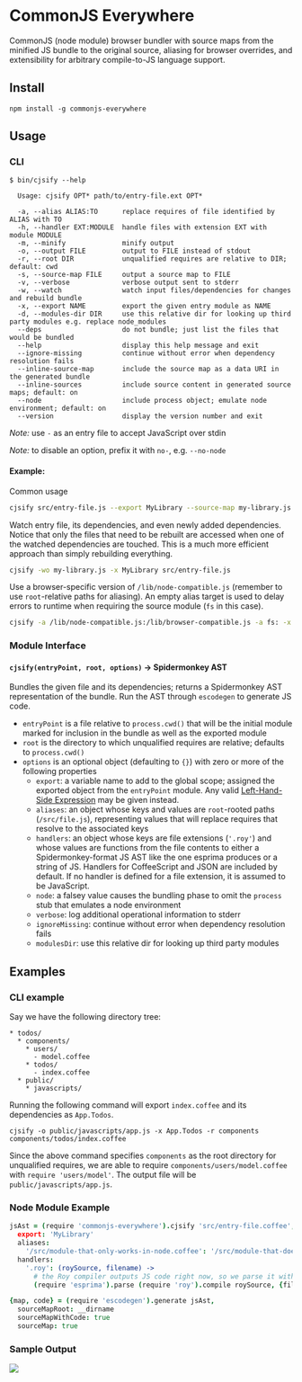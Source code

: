 # CommonJS Everywhere

CommonJS (node module) browser bundler with source maps from the minified JS bundle to the original source, aliasing for browser overrides, and extensibility for arbitrary compile-to-JS language support.

## Install

    npm install -g commonjs-everywhere

## Usage

### CLI

    $ bin/cjsify --help

      Usage: cjsify OPT* path/to/entry-file.ext OPT*

      -a, --alias ALIAS:TO      replace requires of file identified by ALIAS with TO
      -h, --handler EXT:MODULE  handle files with extension EXT with module MODULE
      -m, --minify              minify output
      -o, --output FILE         output to FILE instead of stdout
      -r, --root DIR            unqualified requires are relative to DIR; default: cwd
      -s, --source-map FILE     output a source map to FILE
      -v, --verbose             verbose output sent to stderr
      -w, --watch               watch input files/dependencies for changes and rebuild bundle
      -x, --export NAME         export the given entry module as NAME
      -d, --modules-dir DIR     use this relative dir for looking up third party modules e.g. replace node_modules
      --deps                    do not bundle; just list the files that would be bundled
      --help                    display this help message and exit
      --ignore-missing          continue without error when dependency resolution fails
      --inline-source-map       include the source map as a data URI in the generated bundle
      --inline-sources          include source content in generated source maps; default: on
      --node                    include process object; emulate node environment; default: on
      --version                 display the version number and exit

*Note:* use `-` as an entry file to accept JavaScript over stdin

*Note:* to disable an option, prefix it with `no-`, e.g. `--no-node`

#### Example:

Common usage

```bash
cjsify src/entry-file.js --export MyLibrary --source-map my-library.js.map >my-library.js
```

Watch entry file, its dependencies, and even newly added dependencies. Notice that only the files that need to be rebuilt are accessed when one of the watched dependencies are touched. This is a much more efficient approach than simply rebuilding everything.

```bash
cjsify -wo my-library.js -x MyLibrary src/entry-file.js
```

Use a browser-specific version of `/lib/node-compatible.js` (remember to use `root`-relative paths for aliasing). An empty alias target is used to delay errors to runtime when requiring the source module (`fs` in this case).

```bash
cjsify -a /lib/node-compatible.js:/lib/browser-compatible.js -a fs: -x MyLibrary lib/entry-file.js
```

### Module Interface

#### `cjsify(entryPoint, root, options)` → Spidermonkey AST
Bundles the given file and its dependencies; returns a Spidermonkey AST representation of the bundle. Run the AST through `escodegen` to generate JS code.

* `entryPoint` is a file relative to `process.cwd()` that will be the initial module marked for inclusion in the bundle as well as the exported module
* `root` is the directory to which unqualified requires are relative; defaults to `process.cwd()`
* `options` is an optional object (defaulting to `{}`) with zero or more of the following properties
    * `export`: a variable name to add to the global scope; assigned the exported object from the `entryPoint` module. Any valid [Left-Hand-Side Expression](http://es5.github.com/#x11.2) may be given instead.
    * `aliases`: an object whose keys and values are `root`-rooted paths (`/src/file.js`), representing values that will replace requires that resolve to the associated keys
    * `handlers`: an object whose keys are file extensions (`'.roy'`) and whose values are functions from the file contents to either a Spidermonkey-format JS AST like the one esprima produces or a string of JS. Handlers for CoffeeScript and JSON are included by default. If no handler is defined for a file extension, it is assumed to be JavaScript.
    * `node`: a falsey value causes the bundling phase to omit the `process` stub that emulates a node environment
    * `verbose`: log additional operational information to stderr
    * `ignoreMissing`: continue without error when dependency resolution fails
    * `modulesDir`: use this relative dir for looking up third party modules

## Examples

### CLI example

Say we have the following directory tree:

```
* todos/
  * components/
    * users/
      - model.coffee
    * todos/
      - index.coffee
  * public/
    * javascripts/
```
Running the following command will export `index.coffee` and its dependencies as `App.Todos`.

```
cjsify -o public/javascripts/app.js -x App.Todos -r components components/todos/index.coffee
```

Since the above command specifies `components` as the root directory for unqualified requires, we are able to require `components/users/model.coffee` with `require 'users/model'`. The output file will be `public/javascripts/app.js`.

### Node Module Example

```coffee
jsAst = (require 'commonjs-everywhere').cjsify 'src/entry-file.coffee', __dirname,
  export: 'MyLibrary'
  aliases:
    '/src/module-that-only-works-in-node.coffee': '/src/module-that-does-the-same-thing-in-the-browser.coffee'
  handlers:
    '.roy': (roySource, filename) ->
      # the Roy compiler outputs JS code right now, so we parse it with esprima
      (require 'esprima').parse (require 'roy').compile roySource, {filename}

{map, code} = (require 'escodegen').generate jsAst,
  sourceMapRoot: __dirname
  sourceMapWithCode: true
  sourceMap: true
```

### Sample Output

![](http://i.imgur.com/oDcQh8H.png)
